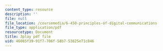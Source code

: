 ```yaml
---
content_type: resource
description: ''
file: null
file_location: /coursemedia/6-450-principles-of-digital-communications-i-fall-2006/46085f3991f7706f58b753625e71c846_qU6NkB4xE7U.pdf
file_type: application/pdf
resourcetype: Document
title: 3play pdf file
uid: 46085f39-91f7-706f-58b7-53625e71c846
---
```


